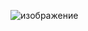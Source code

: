 
![изображение](https://user-images.githubusercontent.com/86486142/206806166-477ac523-c92b-4be8-9aaa-6e05a857de56.png)
